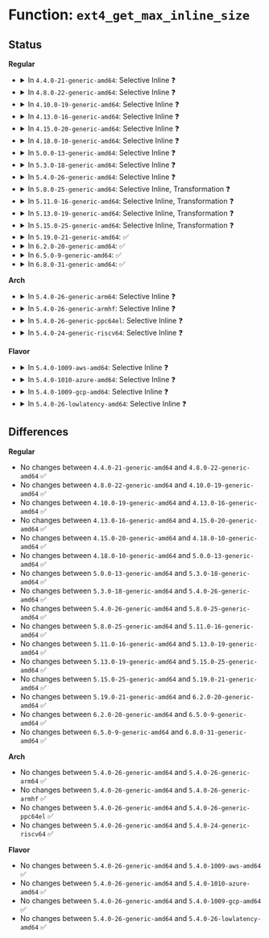 # Function: <code>ext4_get_max_inline_size</code>

## Status
<b>Regular</b>
<ul>
<li>
<details>
<summary>In <code>4.4.0-21-generic-amd64</code>: Selective Inline ❓</summary>

```c
int ext4_get_max_inline_size(struct inode * inode)
```

```json
{
  "name": "ext4_get_max_inline_size",
  "collision_type": "Unique Global",
  "inline_type": "Selective",
  "funcs": [
    {
      "addr": 18446744071581861472,
      "name": "ext4_get_max_inline_size",
      "external": true,
      "loc": "fs/ext4/inline.c:97",
      "file": "fs/ext4/inline.c",
      "inline": "not declared, inlined",
      "caller_inline": [],
      "caller_func": [
        "fs/ext4/inode.c:ext4_writepage",
        "fs/ext4/inline.c:ext4_prepare_inline_data",
        "fs/ext4/inline.c:ext4_try_to_write_inline_data",
        "fs/ext4/inline.c:ext4_da_write_inline_data_begin"
      ]
    }
  ],
  "symbols": [
    {
      "addr": 18446744071581861472,
      "name": "ext4_get_max_inline_size",
      "section": ".text",
      "bind": "STB_GLOBAL",
      "size": 183
    }
  ]
}
```
</details>
</li>
<li>
<details>
<summary>In <code>4.8.0-22-generic-amd64</code>: Selective Inline ❓</summary>

```c
int ext4_get_max_inline_size(struct inode * inode)
```

```json
{
  "name": "ext4_get_max_inline_size",
  "collision_type": "Unique Global",
  "inline_type": "Selective",
  "funcs": [
    {
      "addr": 18446744071582057296,
      "name": "ext4_get_max_inline_size",
      "external": true,
      "loc": "fs/ext4/inline.c:97",
      "file": "fs/ext4/inline.c",
      "inline": "not declared, inlined",
      "caller_inline": [],
      "caller_func": [
        "fs/ext4/inode.c:ext4_writepage",
        "fs/ext4/inline.c:ext4_da_write_inline_data_begin",
        "fs/ext4/inline.c:ext4_try_to_write_inline_data",
        "fs/ext4/inline.c:ext4_prepare_inline_data"
      ]
    }
  ],
  "symbols": [
    {
      "addr": 18446744071582057296,
      "name": "ext4_get_max_inline_size",
      "section": ".text",
      "bind": "STB_GLOBAL",
      "size": 186
    }
  ]
}
```
</details>
</li>
<li>
<details>
<summary>In <code>4.10.0-19-generic-amd64</code>: Selective Inline ❓</summary>

```c
int ext4_get_max_inline_size(struct inode * inode)
```

```json
{
  "name": "ext4_get_max_inline_size",
  "collision_type": "Unique Global",
  "inline_type": "Selective",
  "funcs": [
    {
      "addr": 18446744071582146896,
      "name": "ext4_get_max_inline_size",
      "external": true,
      "loc": "fs/ext4/inline.c:97",
      "file": "fs/ext4/inline.c",
      "inline": "not declared, inlined",
      "caller_inline": [],
      "caller_func": [
        "fs/ext4/inode.c:ext4_writepage",
        "fs/ext4/inline.c:ext4_da_write_inline_data_begin",
        "fs/ext4/inline.c:ext4_try_to_write_inline_data",
        "fs/ext4/inline.c:ext4_prepare_inline_data"
      ]
    }
  ],
  "symbols": [
    {
      "addr": 18446744071582146896,
      "name": "ext4_get_max_inline_size",
      "section": ".text",
      "bind": "STB_GLOBAL",
      "size": 186
    }
  ]
}
```
</details>
</li>
<li>
<details>
<summary>In <code>4.13.0-16-generic-amd64</code>: Selective Inline ❓</summary>

```c
int ext4_get_max_inline_size(struct inode * inode)
```

```json
{
  "name": "ext4_get_max_inline_size",
  "collision_type": "Unique Global",
  "inline_type": "Selective",
  "funcs": [
    {
      "addr": 18446744071581966608,
      "name": "ext4_get_max_inline_size",
      "external": true,
      "loc": "fs/ext4/inline.c:97",
      "file": "fs/ext4/inline.c",
      "inline": "not declared, inlined",
      "caller_inline": [],
      "caller_func": [
        "fs/ext4/inline.c:ext4_da_write_inline_data_begin",
        "fs/ext4/inline.c:ext4_try_to_write_inline_data",
        "fs/ext4/inline.c:ext4_prepare_inline_data",
        "fs/ext4/inode.c:ext4_writepage"
      ]
    }
  ],
  "symbols": [
    {
      "addr": 18446744071581966608,
      "name": "ext4_get_max_inline_size",
      "section": ".text",
      "bind": "STB_GLOBAL",
      "size": 186
    }
  ]
}
```
</details>
</li>
<li>
<details>
<summary>In <code>4.15.0-20-generic-amd64</code>: Selective Inline ❓</summary>

```c
int ext4_get_max_inline_size(struct inode * inode)
```

```json
{
  "name": "ext4_get_max_inline_size",
  "collision_type": "Unique Global",
  "inline_type": "Selective",
  "funcs": [
    {
      "addr": 18446744071582115648,
      "name": "ext4_get_max_inline_size",
      "external": true,
      "loc": "fs/ext4/inline.c:98",
      "file": "fs/ext4/inline.c",
      "inline": "not declared, inlined",
      "caller_inline": [],
      "caller_func": [
        "fs/ext4/inline.c:ext4_da_write_inline_data_begin",
        "fs/ext4/inline.c:ext4_try_to_write_inline_data",
        "fs/ext4/inline.c:ext4_prepare_inline_data",
        "fs/ext4/inode.c:ext4_writepage"
      ]
    }
  ],
  "symbols": [
    {
      "addr": 18446744071582115648,
      "name": "ext4_get_max_inline_size",
      "section": ".text",
      "bind": "STB_GLOBAL",
      "size": 186
    }
  ]
}
```
</details>
</li>
<li>
<details>
<summary>In <code>4.18.0-10-generic-amd64</code>: Selective Inline ❓</summary>

```c
int ext4_get_max_inline_size(struct inode * inode)
```

```json
{
  "name": "ext4_get_max_inline_size",
  "collision_type": "Unique Global",
  "inline_type": "Selective",
  "funcs": [
    {
      "addr": 18446744071582304080,
      "name": "ext4_get_max_inline_size",
      "external": true,
      "loc": "fs/ext4/inline.c:91",
      "file": "fs/ext4/inline.c",
      "inline": "not declared, inlined",
      "caller_inline": [],
      "caller_func": [
        "fs/ext4/inline.c:ext4_da_write_inline_data_begin",
        "fs/ext4/inline.c:ext4_try_to_write_inline_data",
        "fs/ext4/inline.c:ext4_prepare_inline_data",
        "fs/ext4/inode.c:ext4_writepage"
      ]
    }
  ],
  "symbols": [
    {
      "addr": 18446744071582304080,
      "name": "ext4_get_max_inline_size",
      "section": ".text",
      "bind": "STB_GLOBAL",
      "size": 186
    }
  ]
}
```
</details>
</li>
<li>
<details>
<summary>In <code>5.0.0-13-generic-amd64</code>: Selective Inline ❓</summary>

```c
int ext4_get_max_inline_size(struct inode * inode)
```

```json
{
  "name": "ext4_get_max_inline_size",
  "collision_type": "Unique Global",
  "inline_type": "Selective",
  "funcs": [
    {
      "addr": 18446744071582402704,
      "name": "ext4_get_max_inline_size",
      "external": true,
      "loc": "fs/ext4/inline.c:91",
      "file": "fs/ext4/inline.c",
      "inline": "not declared, inlined",
      "caller_inline": [],
      "caller_func": [
        "fs/ext4/inline.c:ext4_da_write_inline_data_begin",
        "fs/ext4/inline.c:ext4_try_to_write_inline_data",
        "fs/ext4/inline.c:ext4_prepare_inline_data",
        "fs/ext4/inode.c:ext4_writepage"
      ]
    }
  ],
  "symbols": [
    {
      "addr": 18446744071582402704,
      "name": "ext4_get_max_inline_size",
      "section": ".text",
      "bind": "STB_GLOBAL",
      "size": 186
    }
  ]
}
```
</details>
</li>
<li>
<details>
<summary>In <code>5.3.0-18-generic-amd64</code>: Selective Inline ❓</summary>

```c
int ext4_get_max_inline_size(struct inode * inode)
```

```json
{
  "name": "ext4_get_max_inline_size",
  "collision_type": "Unique Global",
  "inline_type": "Selective",
  "funcs": [
    {
      "addr": 18446744071582572752,
      "name": "ext4_get_max_inline_size",
      "external": true,
      "loc": "fs/ext4/inline.c:91",
      "file": "fs/ext4/inline.c",
      "inline": "not declared, inlined",
      "caller_inline": [],
      "caller_func": [
        "fs/ext4/inline.c:ext4_da_write_inline_data_begin",
        "fs/ext4/inline.c:ext4_try_to_write_inline_data",
        "fs/ext4/inline.c:ext4_prepare_inline_data",
        "fs/ext4/inode.c:__ext4_journalled_writepage"
      ]
    }
  ],
  "symbols": [
    {
      "addr": 18446744071582572752,
      "name": "ext4_get_max_inline_size",
      "section": ".text",
      "bind": "STB_GLOBAL",
      "size": 198
    }
  ]
}
```
</details>
</li>
<li>
<details>
<summary>In <code>5.4.0-26-generic-amd64</code>: Selective Inline ❓</summary>

```c
int ext4_get_max_inline_size(struct inode * inode)
```

```json
{
  "name": "ext4_get_max_inline_size",
  "collision_type": "Unique Global",
  "inline_type": "Selective",
  "funcs": [
    {
      "addr": 18446744071582673712,
      "name": "ext4_get_max_inline_size",
      "external": true,
      "loc": "fs/ext4/inline.c:91",
      "file": "fs/ext4/inline.c",
      "inline": "not declared, inlined",
      "caller_inline": [],
      "caller_func": [
        "fs/ext4/inline.c:ext4_da_write_inline_data_begin",
        "fs/ext4/inline.c:ext4_try_to_write_inline_data",
        "fs/ext4/inline.c:ext4_prepare_inline_data",
        "fs/ext4/inode.c:__ext4_journalled_writepage"
      ]
    }
  ],
  "symbols": [
    {
      "addr": 18446744071582673712,
      "name": "ext4_get_max_inline_size",
      "section": ".text",
      "bind": "STB_GLOBAL",
      "size": 198
    }
  ]
}
```
</details>
</li>
<li>
<details>
<summary>In <code>5.8.0-25-generic-amd64</code>: Selective Inline, Transformation ❓</summary>

```c
int ext4_get_max_inline_size(struct inode * inode)
```

```json
{
  "name": "ext4_get_max_inline_size",
  "collision_type": "Unique Global",
  "inline_type": "Selective",
  "funcs": [
    {
      "addr": 18446744071582988125,
      "name": "ext4_get_max_inline_size",
      "external": true,
      "loc": "fs/ext4/inline.c:91",
      "file": "fs/ext4/inline.c",
      "inline": "not declared, inlined",
      "caller_inline": [
        "fs/ext4/inline.c:ext4_da_write_inline_data_begin",
        "fs/ext4/inline.c:ext4_try_to_write_inline_data",
        "fs/ext4/inline.c:ext4_prepare_inline_data"
      ],
      "caller_func": [
        "fs/ext4/inline.c:ext4_da_write_inline_data_begin",
        "fs/ext4/inline.c:ext4_try_to_write_inline_data",
        "fs/ext4/inline.c:ext4_prepare_inline_data",
        "fs/ext4/inode.c:__ext4_journalled_writepage"
      ]
    }
  ],
  "symbols": [
    {
      "addr": 18446744071582979824,
      "name": "ext4_get_max_inline_size.part.0",
      "section": ".text",
      "bind": "STB_LOCAL",
      "size": 191
    },
    {
      "addr": 18446744071582985568,
      "name": "ext4_get_max_inline_size",
      "section": ".text",
      "bind": "STB_GLOBAL",
      "size": 29
    }
  ]
}
```
</details>
</li>
<li>
<details>
<summary>In <code>5.11.0-16-generic-amd64</code>: Selective Inline, Transformation ❓</summary>

```c
int ext4_get_max_inline_size(struct inode * inode)
```

```json
{
  "name": "ext4_get_max_inline_size",
  "collision_type": "Unique Global",
  "inline_type": "Selective",
  "funcs": [
    {
      "addr": 18446744071583063789,
      "name": "ext4_get_max_inline_size",
      "external": true,
      "loc": "fs/ext4/inline.c:91",
      "file": "fs/ext4/inline.c",
      "inline": "not declared, inlined",
      "caller_inline": [
        "fs/ext4/inline.c:ext4_da_write_inline_data_begin",
        "fs/ext4/inline.c:ext4_try_to_write_inline_data",
        "fs/ext4/inline.c:ext4_prepare_inline_data"
      ],
      "caller_func": [
        "fs/ext4/inline.c:ext4_da_write_inline_data_begin",
        "fs/ext4/inline.c:ext4_try_to_write_inline_data",
        "fs/ext4/inline.c:ext4_prepare_inline_data",
        "fs/ext4/inode.c:__ext4_journalled_writepage"
      ]
    }
  ],
  "symbols": [
    {
      "addr": 18446744071583055312,
      "name": "ext4_get_max_inline_size.part.0",
      "section": ".text",
      "bind": "STB_LOCAL",
      "size": 191
    },
    {
      "addr": 18446744071583061168,
      "name": "ext4_get_max_inline_size",
      "section": ".text",
      "bind": "STB_GLOBAL",
      "size": 29
    }
  ]
}
```
</details>
</li>
<li>
<details>
<summary>In <code>5.13.0-19-generic-amd64</code>: Selective Inline, Transformation ❓</summary>

```c
int ext4_get_max_inline_size(struct inode * inode)
```

```json
{
  "name": "ext4_get_max_inline_size",
  "collision_type": "Unique Global",
  "inline_type": "Selective",
  "funcs": [
    {
      "addr": 18446744071583089222,
      "name": "ext4_get_max_inline_size",
      "external": true,
      "loc": "fs/ext4/inline.c:91",
      "file": "fs/ext4/inline.c",
      "inline": "not declared, inlined",
      "caller_inline": [
        "fs/ext4/inline.c:ext4_da_write_inline_data_begin",
        "fs/ext4/inline.c:ext4_try_to_write_inline_data",
        "fs/ext4/inline.c:ext4_prepare_inline_data"
      ],
      "caller_func": [
        "fs/ext4/inline.c:ext4_da_write_inline_data_begin",
        "fs/ext4/inline.c:ext4_try_to_write_inline_data",
        "fs/ext4/inline.c:ext4_prepare_inline_data",
        "fs/ext4/inode.c:__ext4_journalled_writepage"
      ]
    }
  ],
  "symbols": [
    {
      "addr": 18446744071583081104,
      "name": "ext4_get_max_inline_size.part.0",
      "section": ".text",
      "bind": "STB_LOCAL",
      "size": 191
    },
    {
      "addr": 18446744071583086576,
      "name": "ext4_get_max_inline_size",
      "section": ".text",
      "bind": "STB_GLOBAL",
      "size": 29
    }
  ]
}
```
</details>
</li>
<li>
<details>
<summary>In <code>5.15.0-25-generic-amd64</code>: Selective Inline, Transformation ❓</summary>

```c
int ext4_get_max_inline_size(struct inode * inode)
```

```json
{
  "name": "ext4_get_max_inline_size",
  "collision_type": "Unique Global",
  "inline_type": "Selective",
  "funcs": [
    {
      "addr": 18446744071583428930,
      "name": "ext4_get_max_inline_size",
      "external": true,
      "loc": "fs/ext4/inline.c:92",
      "file": "fs/ext4/inline.c",
      "inline": "not declared, inlined",
      "caller_inline": [
        "fs/ext4/inline.c:ext4_da_write_inline_data_begin",
        "fs/ext4/inline.c:ext4_try_to_write_inline_data",
        "fs/ext4/inline.c:ext4_prepare_inline_data"
      ],
      "caller_func": [
        "fs/ext4/inline.c:ext4_da_write_inline_data_begin",
        "fs/ext4/inline.c:ext4_try_to_write_inline_data",
        "fs/ext4/inline.c:ext4_prepare_inline_data",
        "fs/ext4/inode.c:__ext4_journalled_writepage"
      ]
    }
  ],
  "symbols": [
    {
      "addr": 18446744071583420464,
      "name": "ext4_get_max_inline_size.part.0",
      "section": ".text",
      "bind": "STB_LOCAL",
      "size": 191
    },
    {
      "addr": 18446744071583425648,
      "name": "ext4_get_max_inline_size",
      "section": ".text",
      "bind": "STB_GLOBAL",
      "size": 29
    }
  ]
}
```
</details>
</li>
<li>
<details>
<summary>In <code>5.19.0-21-generic-amd64</code>: ✅</summary>

```c
int ext4_get_max_inline_size(struct inode * inode)
```

```json
{
  "name": "ext4_get_max_inline_size",
  "collision_type": "Unique Global",
  "inline_type": "No",
  "funcs": [
    {
      "addr": 18446744071583943184,
      "name": "ext4_get_max_inline_size",
      "external": true,
      "loc": "fs/ext4/inline.c:96",
      "file": "fs/ext4/inline.c",
      "inline": "seen, unknown",
      "caller_inline": [],
      "caller_func": [
        "fs/ext4/inline.c:ext4_try_to_write_inline_data",
        "fs/ext4/inline.c:ext4_prepare_inline_data",
        "fs/ext4/inode.c:__ext4_journalled_writepage"
      ]
    }
  ],
  "symbols": [
    {
      "addr": 18446744071583943184,
      "name": "ext4_get_max_inline_size",
      "section": ".text",
      "bind": "STB_GLOBAL",
      "size": 232
    }
  ]
}
```
</details>
</li>
<li>
<details>
<summary>In <code>6.2.0-20-generic-amd64</code>: ✅</summary>

```c
int ext4_get_max_inline_size(struct inode * inode)
```

```json
{
  "name": "ext4_get_max_inline_size",
  "collision_type": "Unique Global",
  "inline_type": "No",
  "funcs": [
    {
      "addr": 18446744071584569840,
      "name": "ext4_get_max_inline_size",
      "external": true,
      "loc": "fs/ext4/inline.c:96",
      "file": "fs/ext4/inline.c",
      "inline": "seen, unknown",
      "caller_inline": [],
      "caller_func": [
        "fs/ext4/inline.c:ext4_try_to_write_inline_data",
        "fs/ext4/inline.c:ext4_prepare_inline_data",
        "fs/ext4/inode.c:__ext4_journalled_writepage"
      ]
    }
  ],
  "symbols": [
    {
      "addr": 18446744071584569840,
      "name": "ext4_get_max_inline_size",
      "section": ".text",
      "bind": "STB_GLOBAL",
      "size": 232
    }
  ]
}
```
</details>
</li>
<li>
<details>
<summary>In <code>6.5.0-9-generic-amd64</code>: ✅</summary>

```c
int ext4_get_max_inline_size(struct inode * inode)
```

```json
{
  "name": "ext4_get_max_inline_size",
  "collision_type": "Unique Global",
  "inline_type": "No",
  "funcs": [
    {
      "addr": 18446744071584797680,
      "name": "ext4_get_max_inline_size",
      "external": true,
      "loc": "fs/ext4/inline.c:106",
      "file": "fs/ext4/inline.c",
      "inline": "seen, unknown",
      "caller_inline": [],
      "caller_func": [
        "fs/ext4/inline.c:ext4_try_to_write_inline_data",
        "fs/ext4/inline.c:ext4_prepare_inline_data"
      ]
    }
  ],
  "symbols": [
    {
      "addr": 18446744071584797680,
      "name": "ext4_get_max_inline_size",
      "section": ".text",
      "bind": "STB_GLOBAL",
      "size": 232
    }
  ]
}
```
</details>
</li>
<li>
<details>
<summary>In <code>6.8.0-31-generic-amd64</code>: ✅</summary>

```c
int ext4_get_max_inline_size(struct inode * inode)
```

```json
{
  "name": "ext4_get_max_inline_size",
  "collision_type": "Unique Global",
  "inline_type": "No",
  "funcs": [
    {
      "addr": 18446744071585030560,
      "name": "ext4_get_max_inline_size",
      "external": true,
      "loc": "fs/ext4/inline.c:106",
      "file": "fs/ext4/inline.c",
      "inline": "seen, unknown",
      "caller_inline": [],
      "caller_func": [
        "fs/ext4/inline.c:ext4_try_to_write_inline_data",
        "fs/ext4/inline.c:ext4_prepare_inline_data"
      ]
    }
  ],
  "symbols": [
    {
      "addr": 18446744071585030560,
      "name": "ext4_get_max_inline_size",
      "section": ".text",
      "bind": "STB_GLOBAL",
      "size": 232
    }
  ]
}
```
</details>
</li>
</ul>
<b>Arch</b>
<ul>
<li>
<details>
<summary>In <code>5.4.0-26-generic-arm64</code>: Selective Inline ❓</summary>

```c
int ext4_get_max_inline_size(struct inode * inode)
```

```json
{
  "name": "ext4_get_max_inline_size",
  "collision_type": "Unique Global",
  "inline_type": "Selective",
  "funcs": [
    {
      "addr": 18446603336494326400,
      "name": "ext4_get_max_inline_size",
      "external": true,
      "loc": "fs/ext4/inline.c:91",
      "file": "fs/ext4/inline.c",
      "inline": "not declared, inlined",
      "caller_inline": [],
      "caller_func": [
        "fs/ext4/inline.c:ext4_da_write_inline_data_begin",
        "fs/ext4/inline.c:ext4_try_to_write_inline_data",
        "fs/ext4/inline.c:ext4_prepare_inline_data",
        "fs/ext4/inode.c:__ext4_journalled_writepage"
      ]
    }
  ],
  "symbols": [
    {
      "addr": 18446603336494326400,
      "name": "ext4_get_max_inline_size",
      "section": ".text",
      "bind": "STB_GLOBAL",
      "size": 220
    }
  ]
}
```
</details>
</li>
<li>
<details>
<summary>In <code>5.4.0-26-generic-armhf</code>: Selective Inline ❓</summary>

```c
int ext4_get_max_inline_size(struct inode * inode)
```

```json
{
  "name": "ext4_get_max_inline_size",
  "collision_type": "Unique Global",
  "inline_type": "Selective",
  "funcs": [
    {
      "addr": 3227761932,
      "name": "ext4_get_max_inline_size",
      "external": true,
      "loc": "fs/ext4/inline.c:91",
      "file": "fs/ext4/inline.c",
      "inline": "not declared, inlined",
      "caller_inline": [],
      "caller_func": [
        "fs/ext4/inline.c:ext4_da_write_inline_data_begin",
        "fs/ext4/inline.c:ext4_try_to_write_inline_data",
        "fs/ext4/inline.c:ext4_prepare_inline_data",
        "fs/ext4/inode.c:__ext4_journalled_writepage"
      ]
    }
  ],
  "symbols": [
    {
      "addr": 3227761932,
      "name": "ext4_get_max_inline_size",
      "section": ".text",
      "bind": "STB_GLOBAL",
      "size": 244
    }
  ]
}
```
</details>
</li>
<li>
<details>
<summary>In <code>5.4.0-26-generic-ppc64el</code>: Selective Inline ❓</summary>

```c
int ext4_get_max_inline_size(struct inode * inode)
```

```json
{
  "name": "ext4_get_max_inline_size",
  "collision_type": "Unique Global",
  "inline_type": "Selective",
  "funcs": [
    {
      "addr": 13835058055288049776,
      "name": "ext4_get_max_inline_size",
      "external": true,
      "loc": "fs/ext4/inline.c:91",
      "file": "fs/ext4/inline.c",
      "inline": "not declared, inlined",
      "caller_inline": [],
      "caller_func": [
        "fs/ext4/inline.c:ext4_da_write_inline_data_begin",
        "fs/ext4/inline.c:ext4_try_to_write_inline_data",
        "fs/ext4/inline.c:ext4_prepare_inline_data",
        "fs/ext4/inode.c:__ext4_journalled_writepage"
      ]
    }
  ],
  "symbols": [
    {
      "addr": 13835058055288049776,
      "name": "ext4_get_max_inline_size",
      "section": ".text",
      "bind": "STB_GLOBAL",
      "size": 332
    }
  ]
}
```
</details>
</li>
<li>
<details>
<summary>In <code>5.4.0-24-generic-riscv64</code>: Selective Inline ❓</summary>

```c
int ext4_get_max_inline_size(struct inode * inode)
```

```json
{
  "name": "ext4_get_max_inline_size",
  "collision_type": "Unique Global",
  "inline_type": "Selective",
  "funcs": [
    {
      "addr": 18446743936273763386,
      "name": "ext4_get_max_inline_size",
      "external": true,
      "loc": "fs/ext4/inline.c:91",
      "file": "fs/ext4/inline.c",
      "inline": "not declared, inlined",
      "caller_inline": [],
      "caller_func": [
        "fs/ext4/inline.c:ext4_da_write_inline_data_begin",
        "fs/ext4/inline.c:ext4_try_to_write_inline_data",
        "fs/ext4/inline.c:ext4_prepare_inline_data",
        "fs/ext4/inode.c:__ext4_journalled_writepage"
      ]
    }
  ],
  "symbols": [
    {
      "addr": 18446743936273763386,
      "name": "ext4_get_max_inline_size",
      "section": ".text",
      "bind": "STB_GLOBAL",
      "size": 168
    }
  ]
}
```
</details>
</li>
</ul>
<b>Flavor</b>
<ul>
<li>
<details>
<summary>In <code>5.4.0-1009-aws-amd64</code>: Selective Inline ❓</summary>

```c
int ext4_get_max_inline_size(struct inode * inode)
```

```json
{
  "name": "ext4_get_max_inline_size",
  "collision_type": "Unique Global",
  "inline_type": "Selective",
  "funcs": [
    {
      "addr": 18446744071582642448,
      "name": "ext4_get_max_inline_size",
      "external": true,
      "loc": "fs/ext4/inline.c:91",
      "file": "fs/ext4/inline.c",
      "inline": "not declared, inlined",
      "caller_inline": [],
      "caller_func": [
        "fs/ext4/inline.c:ext4_da_write_inline_data_begin",
        "fs/ext4/inline.c:ext4_try_to_write_inline_data",
        "fs/ext4/inline.c:ext4_prepare_inline_data",
        "fs/ext4/inode.c:__ext4_journalled_writepage"
      ]
    }
  ],
  "symbols": [
    {
      "addr": 18446744071582642448,
      "name": "ext4_get_max_inline_size",
      "section": ".text",
      "bind": "STB_GLOBAL",
      "size": 198
    }
  ]
}
```
</details>
</li>
<li>
<details>
<summary>In <code>5.4.0-1010-azure-amd64</code>: Selective Inline ❓</summary>

```c
int ext4_get_max_inline_size(struct inode * inode)
```

```json
{
  "name": "ext4_get_max_inline_size",
  "collision_type": "Unique Global",
  "inline_type": "Selective",
  "funcs": [
    {
      "addr": 18446744071582579616,
      "name": "ext4_get_max_inline_size",
      "external": true,
      "loc": "fs/ext4/inline.c:91",
      "file": "fs/ext4/inline.c",
      "inline": "not declared, inlined",
      "caller_inline": [],
      "caller_func": [
        "fs/ext4/inline.c:ext4_da_write_inline_data_begin",
        "fs/ext4/inline.c:ext4_try_to_write_inline_data",
        "fs/ext4/inline.c:ext4_prepare_inline_data",
        "fs/ext4/inode.c:__ext4_journalled_writepage"
      ]
    }
  ],
  "symbols": [
    {
      "addr": 18446744071582579616,
      "name": "ext4_get_max_inline_size",
      "section": ".text",
      "bind": "STB_GLOBAL",
      "size": 198
    }
  ]
}
```
</details>
</li>
<li>
<details>
<summary>In <code>5.4.0-1009-gcp-amd64</code>: Selective Inline ❓</summary>

```c
int ext4_get_max_inline_size(struct inode * inode)
```

```json
{
  "name": "ext4_get_max_inline_size",
  "collision_type": "Unique Global",
  "inline_type": "Selective",
  "funcs": [
    {
      "addr": 18446744071582632304,
      "name": "ext4_get_max_inline_size",
      "external": true,
      "loc": "fs/ext4/inline.c:91",
      "file": "fs/ext4/inline.c",
      "inline": "not declared, inlined",
      "caller_inline": [],
      "caller_func": [
        "fs/ext4/inline.c:ext4_da_write_inline_data_begin",
        "fs/ext4/inline.c:ext4_try_to_write_inline_data",
        "fs/ext4/inline.c:ext4_prepare_inline_data",
        "fs/ext4/inode.c:__ext4_journalled_writepage"
      ]
    }
  ],
  "symbols": [
    {
      "addr": 18446744071582632304,
      "name": "ext4_get_max_inline_size",
      "section": ".text",
      "bind": "STB_GLOBAL",
      "size": 198
    }
  ]
}
```
</details>
</li>
<li>
<details>
<summary>In <code>5.4.0-26-lowlatency-amd64</code>: Selective Inline ❓</summary>

```c
int ext4_get_max_inline_size(struct inode * inode)
```

```json
{
  "name": "ext4_get_max_inline_size",
  "collision_type": "Unique Global",
  "inline_type": "Selective",
  "funcs": [
    {
      "addr": 18446744071582715520,
      "name": "ext4_get_max_inline_size",
      "external": true,
      "loc": "fs/ext4/inline.c:91",
      "file": "fs/ext4/inline.c",
      "inline": "not declared, inlined",
      "caller_inline": [],
      "caller_func": [
        "fs/ext4/inline.c:ext4_da_write_inline_data_begin",
        "fs/ext4/inline.c:ext4_try_to_write_inline_data",
        "fs/ext4/inline.c:ext4_prepare_inline_data",
        "fs/ext4/inode.c:__ext4_journalled_writepage"
      ]
    }
  ],
  "symbols": [
    {
      "addr": 18446744071582715520,
      "name": "ext4_get_max_inline_size",
      "section": ".text",
      "bind": "STB_GLOBAL",
      "size": 198
    }
  ]
}
```
</details>
</li>
</ul>

## Differences
<b>Regular</b>
<ul>
<li>
No changes between <code>4.4.0-21-generic-amd64</code> and <code>4.8.0-22-generic-amd64</code> ✅
</li>
<li>
No changes between <code>4.8.0-22-generic-amd64</code> and <code>4.10.0-19-generic-amd64</code> ✅
</li>
<li>
No changes between <code>4.10.0-19-generic-amd64</code> and <code>4.13.0-16-generic-amd64</code> ✅
</li>
<li>
No changes between <code>4.13.0-16-generic-amd64</code> and <code>4.15.0-20-generic-amd64</code> ✅
</li>
<li>
No changes between <code>4.15.0-20-generic-amd64</code> and <code>4.18.0-10-generic-amd64</code> ✅
</li>
<li>
No changes between <code>4.18.0-10-generic-amd64</code> and <code>5.0.0-13-generic-amd64</code> ✅
</li>
<li>
No changes between <code>5.0.0-13-generic-amd64</code> and <code>5.3.0-18-generic-amd64</code> ✅
</li>
<li>
No changes between <code>5.3.0-18-generic-amd64</code> and <code>5.4.0-26-generic-amd64</code> ✅
</li>
<li>
No changes between <code>5.4.0-26-generic-amd64</code> and <code>5.8.0-25-generic-amd64</code> ✅
</li>
<li>
No changes between <code>5.8.0-25-generic-amd64</code> and <code>5.11.0-16-generic-amd64</code> ✅
</li>
<li>
No changes between <code>5.11.0-16-generic-amd64</code> and <code>5.13.0-19-generic-amd64</code> ✅
</li>
<li>
No changes between <code>5.13.0-19-generic-amd64</code> and <code>5.15.0-25-generic-amd64</code> ✅
</li>
<li>
No changes between <code>5.15.0-25-generic-amd64</code> and <code>5.19.0-21-generic-amd64</code> ✅
</li>
<li>
No changes between <code>5.19.0-21-generic-amd64</code> and <code>6.2.0-20-generic-amd64</code> ✅
</li>
<li>
No changes between <code>6.2.0-20-generic-amd64</code> and <code>6.5.0-9-generic-amd64</code> ✅
</li>
<li>
No changes between <code>6.5.0-9-generic-amd64</code> and <code>6.8.0-31-generic-amd64</code> ✅
</li>
</ul>
<b>Arch</b>
<ul>
<li>
No changes between <code>5.4.0-26-generic-amd64</code> and <code>5.4.0-26-generic-arm64</code> ✅
</li>
<li>
No changes between <code>5.4.0-26-generic-amd64</code> and <code>5.4.0-26-generic-armhf</code> ✅
</li>
<li>
No changes between <code>5.4.0-26-generic-amd64</code> and <code>5.4.0-26-generic-ppc64el</code> ✅
</li>
<li>
No changes between <code>5.4.0-26-generic-amd64</code> and <code>5.4.0-24-generic-riscv64</code> ✅
</li>
</ul>
<b>Flavor</b>
<ul>
<li>
No changes between <code>5.4.0-26-generic-amd64</code> and <code>5.4.0-1009-aws-amd64</code> ✅
</li>
<li>
No changes between <code>5.4.0-26-generic-amd64</code> and <code>5.4.0-1010-azure-amd64</code> ✅
</li>
<li>
No changes between <code>5.4.0-26-generic-amd64</code> and <code>5.4.0-1009-gcp-amd64</code> ✅
</li>
<li>
No changes between <code>5.4.0-26-generic-amd64</code> and <code>5.4.0-26-lowlatency-amd64</code> ✅
</li>
</ul>
